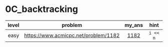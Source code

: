 # 0C_backtracking
| level | problem | my_ans | hint |
| :--: | :--: | :--: | :--: |
| easy | <https://www.acmicpc.net/problem/1182> | [1182](./1182/1182.cpp) | `i << n`|

